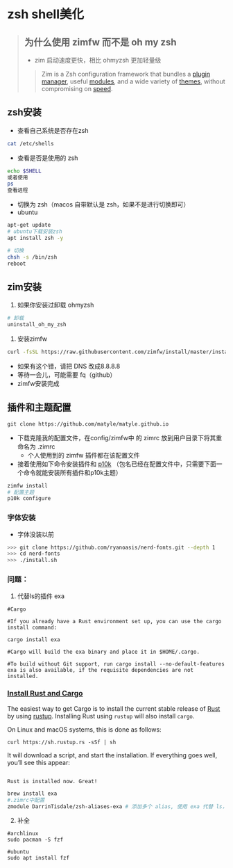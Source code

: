 # zsh shell美化

> ## 为什么使用 zimfw 而不是 oh my zsh
>
> - zim 启动速度更快，相比 ohmyzsh 更加轻量级
>
> > Zim is a Zsh configuration framework that bundles a [plugin manager](https://github.com/zimfw/zimfw#usage), useful [modules](https://zimfw.sh/docs/modules/), and a wide variety of [themes](https://zimfw.sh/docs/themes/), without compromising on [speed](https://github.com/zimfw/zimfw/wiki/Speed).



## zsh安装

- 查看自己系统是否存在zsh

```sh
cat /etc/shells
```

- 查看是否是使用的 zsh

```bash
echo $SHELL
或者使用
ps 
查看进程
```

- 切换为 zsh（macos 自带默认是 zsh，如果不是进行切换即可）
- ubuntu

```bash
apt-get update
# ubuntu下载安装zsh
apt install zsh -y

# 切换
chsh -s /bin/zsh
reboot
```

## zim安装

1. 如果你安装过卸载 ohmyzsh

```bash
# 卸载
uninstall_oh_my_zsh
```

1. 安装zimfw

```bash
curl -fsSL https://raw.githubusercontent.com/zimfw/install/master/install.zsh | zsh
```

- 如果有这个错，请把 DNS 改成8.8.8.8
- 等待一会儿，可能需要 fq（github）
- zimfw安装完成



## 插件和主题配置

```
git clone https://github.com/matyle/matyle.github.io
```

- 下载克隆我的配置文件，在config/zimfw中 的 zimrc 放到用户目录下将其重命名为 .zimrc
  - 个人使用到的 zimfw 插件都在该配置文件
- 接着使用如下命令安装插件和 [p10k](https://github.com/romkatv/powerlevel10k) （包名已经在配置文件中，只需要下面一个命令就能安装所有插件和p10k主题）

```bash
zimfw install 
# 配置主题
p10k configure
```

### 字体安装

- 字体没装以前

```bash
>>> git clone https://github.com/ryanoasis/nerd-fonts.git --depth 1
>>> cd nerd-fonts
>>> ./install.sh
```



### 问题：

1. 代替ls的插件 exa

```shell
#Cargo

#If you already have a Rust environment set up, you can use the cargo install command:

cargo install exa

#Cargo will build the exa binary and place it in $HOME/.cargo.

#To build without Git support, run cargo install --no-default-features exa is also available, if the requisite dependencies are not installed.
```

### [Install Rust and Cargo](https://doc.rust-lang.org/cargo/getting-started/installation.html#install-rust-and-cargo)

The easiest way to get Cargo is to install the current stable release of [Rust](https://www.rust-lang.org/) by using [rustup](https://rustup.rs/). Installing Rust using `rustup` will also install `cargo`.

On Linux and macOS systems, this is done as follows:

```
curl https://sh.rustup.rs -sSf | sh
```

It will download a script, and start the installation. If everything goes well, you’ll see this appear:

```

Rust is installed now. Great!
```

```bash
brew install exa
#.zimrc中配置
zmodule DarrinTisdale/zsh-aliases-exa # 添加多个 alias, 使用 exa 代替 ls，要求有安装 exa
```

2. 补全

```shell
#archlinux
sudo pacman -S fzf

#ubuntu
sudo apt install fzf
```

